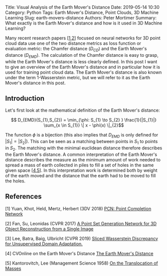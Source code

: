 Title: Visual Analysis of the Earth Mover's Distance
Date: 2019-05-14 10:30
Category: Python
Tags: Earth Mover's Distance, Point Clouds, 3D Machine Learning
Slug: earth-movers-distance
Authors: Peter Mortimer
Summary: What exactly is the Earth Mover's distance and how is it used in 3D Machine Learning?

Many recent research papers [[1](#pcn),[2](#pointoutnet)] focused on neural networks for 3D point cloud data use one of the two distance metrics as loss function or evaluation metric: the Chamfer distance ($D_{CD}$) and the Earth Mover's distance ($D_{EMD}$). The calculation of the Chamfer distance is easy to grasp, while the Earth Mover's distance is less clearly defined. In this post I want to give an overview of the Earth Mover's distance and in particular how it is used for training point cloud data. The Earth Mover's distance is also known under the term 1-Wasserstein metric, but we will refer to it as the Earth Mover's distance in this post.

## Introduction

Let's first look at the mathematical definition of the Earth Mover's distance:

$$ D_{EMD}(S_{1},S_{2}) = \min_{\phi: S_{1} \to S_{2} } \frac{1}{|S_{1}|} \sum_{x \in S_{1}} \| x - \phi(x) \|_{2}$$

The function $\phi$ is a bijection (this also implies that $D_{EMD}$ is only defined for $|S_{1}| = |S_{2}|$). This can be seen as a matching between points in $S_{1}$ to points in $S_{2}$. The matching with the minimal euclidean distance therefore describes the Earth Mover's distance.
A common interpretation of the Earth Mover's distance describes the measure as the minimum amount of work needed to spread a mass of earth collected in piles to fill a set of holes in the same given space [[4](#cvonline_emd),[5](#translocation)]. In this interpretation work is determined both by weight of the earth moved and the distance that the earth had to be moved to fill the holes.


## References

<span id='pcn'>[1] Yuan, Khot, Held, Mertz, Herbert (3DV 2018) [PCN: Point Completion Network](https://www.cs.cmu.edu/~wyuan1/pcn/)</span>

<span id='pointoutnet'>[2] Fan, Su, Leonidas (CVPR 2017) [A Point Set Generation Network for 3D Object Reconstruction from a Single Image](https://arxiv.org/abs/1612.00603)</span>

<span id='swd'>[3] Lee, Batra, Baig, Ulbricht (CVPR 2019) [Sliced Wasserstein Discrepancy for Unsupervised Domain Adaptation.](https://arxiv.org/abs/1903.04064)</span>

<span id='cvonline_emd'>[4] CVOnline on the Earth Mover's Distance [The Earth Mover's Distance](http://homepages.inf.ed.ac.uk/rbf/CVonline/LOCAL_COPIES/RUBNER/emd.htm)</span>


<span id='translocation'>[5] Kantorovitch, Lee (Management Science 1958) [On the Translocation of Masses](https://web.eecs.umich.edu/~pettie/matching/Kantorovitch-translocation-of-masses-1942.pdf)</span>

